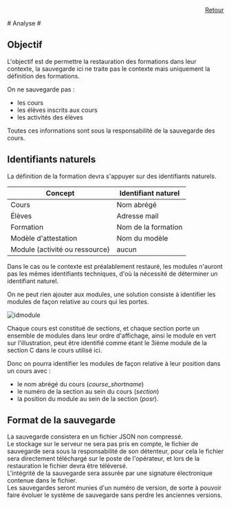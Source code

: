 <p align="right"><a href="./index.md"> Retour </a></p>
# Analyse #

## Objectif ##
L'objectif est de permettre la restauration des formations dans leur contexte, la sauvegarde ici ne traite pas le contexte mais uniquement la définition des formations.

On ne sauvegarde pas :
  * les cours
  * les élèves inscrits aux cours
  * les activités des élèves
  
Toutes ces informations sont sous la responsabilité de la sauvegarde des cours.
 
## Identifiants naturels ##
La définition de la formation devra s'appuyer sur des identifiants naturels. 


|  Concept     |    Identifiant naturel |
|--------------|------------------------|
| Cours        | Nom abrégé             |
| Élèves       | Adresse mail           |
| Formation    | Nom de la formation    |
| Modèle d'attestation | Nom du modèle  |
| Module (activité ou ressource) | aucun |

Dans le  cas ou le contexte est préalablement restauré, les modules n'auront pas les mêmes identifiants techniques, d'où la nécessité de déterminer un identifiant naturel.

On ne peut rien ajouter aux modules, une solution consiste à identifier les modules de façon relative au cours qui les portes.

![idmodule](https://user-images.githubusercontent.com/26385729/59425798-eff77300-8dd6-11e9-851c-82468b7543e0.png)

Chaque cours est constitué de sections, et chaque section porte un ensemble de modules dans leur ordre d'affichage, ainsi le module en vert sur l'illustration, peut être identifié comme étant le 3ième module de la section C dans le cours utilisé ici.

Donc on pourra identifier les modules de façon relative à leur position dans un cours avec :
 * le nom abrégé du cours (_course_shortname_)
 * le numéro de la section au sein du cours (_section_)
 * la position du module au sein de la section (_posr_).
 

## Format de la sauvegarde ##
La sauvegarde consistera en un fichier JSON non compressé.  
Le stockage sur le serveur ne sera pas pris en compte, le fichier de sauvegarde sera sous la responsabilité de son détenteur, pour cela le fichier sera directement téléchargé sur le poste de l'opérateur, et lors de la restauration le fichier devra être téléversé.  
L'intégrité de la sauvegarde sera assurée par une signature électronique contenue dans le fichier.  
Les sauvegardes seront munies d'un numéro de version, de sorte à pouvoir faire évoluer le système de sauvegarde sans perdre les anciennes versions.  
